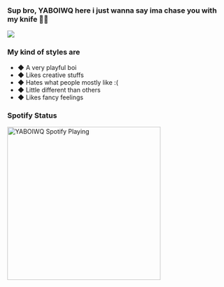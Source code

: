 ### Sup bro, YABOIWQ here i just wanna say ima chase you with my knife 🌚🔪
<img src="https://user-images.githubusercontent.com/84565593/136684130-9bd59f62-bdb2-458f-ab3c-78d3fe5185b7.jpg"/>


### My kind of styles are
- ◆ A very playful boi
- ◆ Likes creative stuffs
- ◆ Hates what people mostly like :(
- ◆ Little different than others
- ◆ Likes fancy feelings


### Spotify Status
[<img src="https://novatorem-seven-ashen.vercel.app/api/spotify" alt="YABOIWQ Spotify Playing" width="350" />](https://open.spotify.com/user/warrayquipsome)
